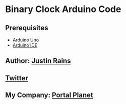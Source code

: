 # Binary Clock Arduino Code

## Prerequisites
* [Arduino Uno](http://amzn.to/2eOFSN4)
* [Arduino IDE](https://www.arduino.cc/en/Main/Software)

## Author: [Justin Rains](http://justinrains.com)
## [Twitter](http://twitter.com/justinrains)
## My Company: [Portal Planet](http://portalplanet.net/)

